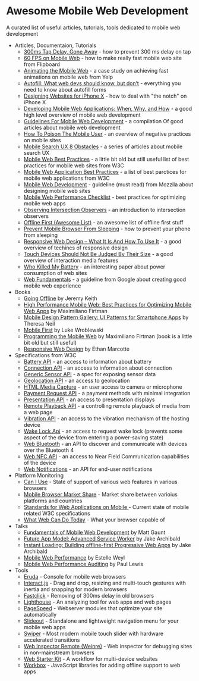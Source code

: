 # Awesome Mobile Web Development

A curated list of useful articles, tutorials, tools dedicated to mobile web development

- Articles, Documentaion, Tutorials
    - [300ms Tap Delay, Gone Away](https://developers.google.com/web/updates/2013/12/300ms-tap-delay-gone-away) - how to prevent 300 ms delay on tap
    - [60 FPS on Mobile Web](http://engineering.flipboard.com/2015/02/mobile-web) - how to make really fast mobile web site from Flipboard
    - [Animating the Mobile Web](https://engineeringblog.yelp.com/2015/01/animating-the-mobile-web.html) - a case study on achieving fast animations on mobile web from Yelp
    - [Autofill: What web devs should know, but don’t](https://cloudfour.com/thinks/autofill-what-web-devs-should-know-but-dont/) - everything you need to know about autofill forms
    - [Designing Websites for iPhone X](https://webkit.org/blog/7929/designing-websites-for-iphone-x/) - how to deal with "the notch" on iPhone X
    - [Developing Mobile Web Applications: When, Why, and How](https://www.toptal.com/android/developing-mobile-web-apps-when-why-and-how) - a good high level overview of mobile web development
    - [Guidelines For Mobile Web Development](https://www.smashingmagazine.com/guidelines-for-mobile-web-development/) - a compilation Of good articles about mobile web development
    - [How To Poison The Mobile User](https://www.smashingmagazine.com/2016/10/how-to-poison-the-mobile-user/) - an overview of negative practices on mobile sites
    - [Mobile Search UX 8 Obstacles](https://blog.algolia.com/mobile-search-ux-8-obstacles/) - a series of articles about mobile search UX
    - [Mobile Web Best Practices](https://www.w3.org/TR/mobile-bp/) - a little bit old but still useful list of best practices for mobile web sites from W3C
    - [Mobile Web Application Best Practices](https://www.w3.org/TR/mwabp/) - a list of best parctices for mobile web applications from W3C
    - [Mobile Web Development](https://developer.mozilla.org/en-US/docs/Web/Guide/Mobile) - guideline (must read) from Mozzila about designing mobile web sites
    - [Mobile Web Performance Checklist](https://www.oreilly.com/ideas/mobile-web-performance-checklist) - best practices for optimizing mobile web apps
    - [Observing Intersection Observers](https://davidwalsh.name/intersection-observers) - an introduction to intersection observers
    - [Offline First (Awesome List)](https://github.com/pazguille/offline-first) - an awesome list of offline first stuff
    - [Prevent Mobile Browser From Sleeping](https://davidwalsh.name/wake-lock-shim) - how to prevent your phone from sleeping
    - [Responsive Web Design – What It Is And How To Use It](https://www.smashingmagazine.com/2011/01/guidelines-for-responsive-web-design/) - a good overview of techincs of responsive design
    - [Touch Devices Should Not Be Judged By Their Size](https://css-tricks.com/touch-devices-not-judged-size/) - a good overview of interaction media features
    - [Who Killed My Battery](https://mobisocial.stanford.edu/papers/boneh-www2012.pdf) - an interesting paper about power consumption of web sites
    - [Web Fundamentals](https://developers.google.com/web/fundamentals/) - a guideline from Google about creating good mobile web experience
- Books
    - [Going Offline](https://abookapart.com/products/going-offline) by Jeremy Keith
    - [High Performance Mobile Web: Best Practices for Optimizing Mobile Web Apps](https://www.amazon.com/High-Performance-Mobile-Web-Optimizing/dp/1491912553) by Maximiliano Firtman
    - [Mobile Design Pattern Gallery: UI Patterns for Smartphone Apps](https://www.amazon.com/Mobile-Design-Pattern-Gallery-Smartphone/dp/1449363636) by Theresa Neil
    - [Mobile First](https://abookapart.com/products/mobile-first) by Luke Wroblewski
    - [Programming the Mobile Web](https://www.amazon.com/Programming-Mobile-Web-Reaching-BlackBerry/dp/1449334970/) by Maximiliano Firtman (book is a little bit old but still useful)
    - [Responsive Web Design](https://abookapart.com/products/responsive-web-design) by Ethan Marcotte
- Specifications from W3C
    - [Battery API](https://www.w3.org/TR/battery-status/) - an access to information about battery
    - [Connection API](http://wicg.github.io/netinfo/) - an access to information about connection
    - [Generic Sensor API](https://www.w3.org/TR/generic-sensor/) - a spec for exposing sensor data
    - [Geolocation API](https://www.w3.org/TR/geolocation-API/) - an access to geolocation
    - [HTML Media Capture](https://www.w3.org/TR/html-media-capture/) - an user access to camera or microphone
    - [Payment Request API](https://www.w3.org/TR/payment-request/) - a payment methods with minimal integration
    - [Presentation API](https://www.w3.org/TR/presentation-api/) - an access to presentation displays
    - [Remote Playback API](https://www.w3.org/TR/remote-playback/) - a controlling remote playback of media from a web page
    - [Vibration API](https://www.w3.org/TR/vibration/) - an access to the vibration mechanism of the hosting device
    - [Wake Lock Api](https://www.w3.org/TR/wake-lock/) - an access to request wake lock (prevents some aspect of the device from entering a power-saving state)
    - [Web Bluetooth](https://webbluetoothcg.github.io/web-bluetooth/) - an API to discover and communicate with devices over the Bluetooth 4
    - [Web NFC API](https://w3c.github.io/web-nfc/) - an access to Near Field Communication capabilities of the device
    - [Web Notifications](https://www.w3.org/TR/notifications/) - an API for end-user notifications
- Platform Monitoring
    - [Can I Use](https://caniuse.com/) - State of support of various web features in various browsers
    - [Mobile Browser Market Share](http://gs.statcounter.com/browser-market-share/mobile/) - Market share between varioius platforms and countries
    - [Standards for Web Applications on Mobile ](https://www.w3.org/Mobile/mobile-web-app-state) - Current state of mobile related W3C specifications
    - [What Web Can Do Today](https://whatwebcando.today) - What your browser capable of
- Talks
    - [Fundamentals of Mobile Web Development](https://www.youtube.com/watch?v=z6dg_V22wV0) by Matt Gaunt
    - [Future App Model: Advanced Service Worker](https://www.youtube.com/watch?v=J2dOTKBoTL4) by Jake Archibald
    - [Instant Loading: Building offline-first Progressive Web Apps](https://www.youtube.com/watch?v=cmGr0RszHc8) by Jake Archibald
    - [Mobile Web Performance](https://www.youtube.com/watch?v=AfVL4Uk_UAk) by Estelle Weyl
    - [Mobile Web Performance Auditing](https://www.youtube.com/watch?v=WrA85a4ZIaM) by Paul Lewis
- Tools
    - [Eruda](https://github.com/liriliri/eruda) - Console for mobile web browsers
    - [Interact.js](https://github.com/taye/interact.js) - Drag and drop, resizing and multi-touch gestures with inertia and snapping for modern browsers
    - [Fastclick](https://github.com/ftlabs/fastclick) - Removing of 300ms delay in old browsers
    - [Lighthouse](https://github.com/GoogleChrome/lighthouse) - An analyzing tool for web apps and web pages
    - [PageSpeed](https://www.modpagespeed.com/) - Webserver modules that optimize your site automatically
    - [Slideout](https://github.com/Mango/slideout) - Standalone and lightweight navigation menu for your mobile web apps
    - [Swiper](https://github.com/nolimits4web/swiper/) - Most modern mobile touch slider with hardware accelerated transitions
    - [Web Inspector Remote (Weinre)](https://www.npmjs.com/package/weinre) - Web inspector for debugging sites in non-mainstream browsers
    - [Web Starter Kit](https://github.com/google/web-starter-kit) - A workflow for multi-device websites
    - [Workbox](https://developers.google.com/web/tools/workbox/) - JavaScript libraries for adding offline support to web apps
